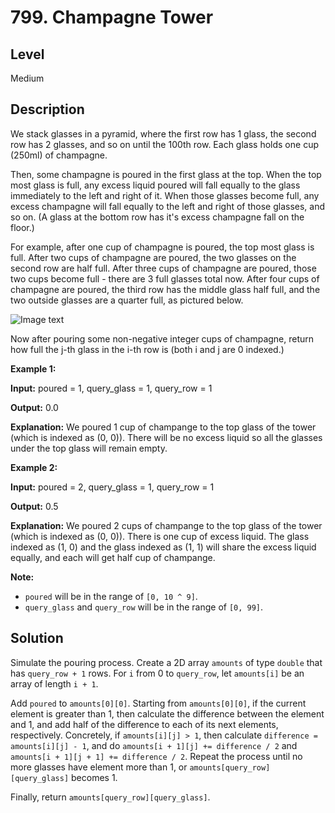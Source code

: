 # 799. Champagne Tower
## Level
Medium

## Description
We stack glasses in a pyramid, where the first row has 1 glass, the second row has 2 glasses, and so on until the 100th row. Each glass holds one cup (250ml) of champagne.

Then, some champagne is poured in the first glass at the top.  When the top most glass is full, any excess liquid poured will fall equally to the glass immediately to the left and right of it.  When those glasses become full, any excess champagne will fall equally to the left and right of those glasses, and so on. (A glass at the bottom row has it's excess champagne fall on the floor.)

For example, after one cup of champagne is poured, the top most glass is full.  After two cups of champagne are poured, the two glasses on the second row are half full.  After three cups of champagne are poured, those two cups become full - there are 3 full glasses total now.  After four cups of champagne are poured, the third row has the middle glass half full, and the two outside glasses are a quarter full, as pictured below.

![Image text](https://s3-lc-upload.s3.amazonaws.com/uploads/2018/03/09/tower.png)

Now after pouring some non-negative integer cups of champagne, return how full the j-th glass in the i-th row is (both i and j are 0 indexed.)

**Example 1:**

**Input:** poured = 1, query_glass = 1, query_row = 1

**Output:** 0.0

**Explanation:** We poured 1 cup of champange to the top glass of the tower (which is indexed as (0, 0)). There will be no excess liquid so all the glasses under the top glass will remain empty.

**Example 2:**

**Input:** poured = 2, query_glass = 1, query_row = 1

**Output:** 0.5

**Explanation:** We poured 2 cups of champange to the top glass of the tower (which is indexed as (0, 0)). There is one cup of excess liquid. The glass indexed as (1, 0) and the glass indexed as (1, 1) will share the excess liquid equally, and each will get half cup of champange.

**Note:**

* `poured` will be in the range of `[0, 10 ^ 9]`.
* `query_glass` and `query_row` will be in the range of `[0, 99]`.

## Solution
Simulate the pouring process. Create a 2D array `amounts` of type `double` that has `query_row + 1` rows. For `i` from 0 to `query_row`, let `amounts[i]` be an array of length `i + 1`.

Add `poured` to `amounts[0][0]`. Starting from `amounts[0][0]`, if the current element is greater than 1, then calculate the difference between the element and 1, and add half of the difference to each of its next elements, respectively. Concretely, if `amounts[i][j] > 1`, then calculate `difference = amounts[i][j] - 1`, and do `amounts[i + 1][j] += difference / 2` and `amounts[i + 1][j + 1] += difference / 2`. Repeat the process until no more glasses have element more than 1, or `amounts[query_row][query_glass]` becomes 1.

Finally, return `amounts[query_row][query_glass]`.
